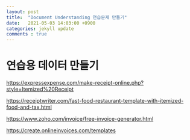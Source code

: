 ```yaml
---
layout: post
title:  "Document Understanding 연습문제 만들기"
date:   2021-05-03 14:03:00 +0900
categories: jekyll update
comments : true
---
```


# 연습용 데이터 만들기

https://expressexpense.com/make-receipt-online.php?style=Itemized%20Receipt

https://receiptwriter.com/fast-food-restaurant-template-with-itemized-food-and-tax.html

https://www.zoho.com/invoice/free-invoice-generator.html

https://create.onlineinvoices.com/templates
